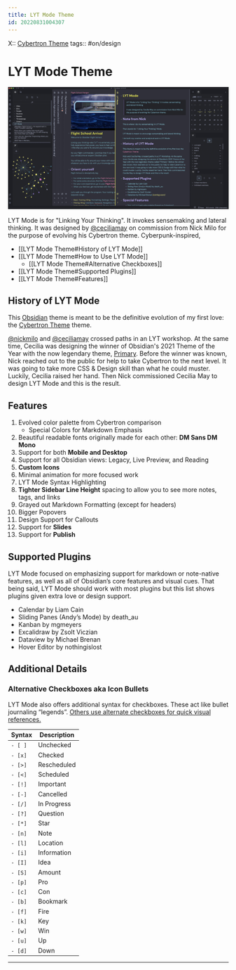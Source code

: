 ```yaml
---
title: LYT Mode Theme
id: 20220831004307
---
```

X:: [Cybertron Theme]([[20220829214012]])
tags:: #on/design

# LYT Mode Theme

![](lyt-mode-graphic-1.jpg)

LYT Mode is for "Linking Your Thinking". It invokes sensemaking and lateral thinking. It was designed by [@ceciliamay](https://github.com/ceciliamay) on commission from Nick Milo for the purpose of evolving his Cybertron theme. Cyberpunk-inspired,

-   [[LYT Mode Theme#History of LYT Mode]]
-   [[LYT Mode Theme#How to Use LYT Mode]]
    -   [[LYT Mode Theme#Alternative Checkboxes]]
-   [[LYT Mode Theme#Supported Plugins]]
-   [[LYT Mode Theme#Features]]

## History of LYT Mode

This [Obsidian](https://obsidian.md/) theme is meant to be the definitive evolution of my first love: the [Cybertron Theme]([[20220829214012]]) theme.

[@nickmilo](https://github.com/nickmilo) and [@ceciliamay](https://github.com/ceciliamay) crossed paths in an LYT workshop. At the same time, Cecilia was designing the winner of Obsidian's 2021 Theme of the Year with the now legendary theme, [Primary](https://github.com/ceciliamay/obsidianmd-theme-primary). Before the winner was known, Nick reached out to the public for help to take Cybertron to the next level. It was going to take more CSS & Design skill than what he could muster. Luckily, Cecilia raised her hand. Then Nick commissioned Cecilia May to design LYT Mode and this is the result.


## Features

1. Evolved color palette from Cybertron comparison
    - Special Colors for Markdown Emphasis
2. Beautiful readable fonts originally made for each other: **DM Sans DM Mono**
3. Support for both **Mobile and Desktop**
4. Support for all Obsidian views: Legacy, Live Preview, and Reading
5. **Custom Icons**
6. Minimal animation for more focused work
7. LYT Mode Syntax Highlighting
8. **Tighter Sidebar Line Height** spacing to allow you to see more notes, tags, and links
9. Grayed out Markdown Formatting (except for headers)
10. Bigger Popovers
11. Design Support for Callouts
12. Support for **Slides**
13. Support for **Publish**

## Supported Plugins

LYT Mode focused on emphasizing support for markdown or note-native features, as well as all of Obsidian’s core features and visual cues. That being said, LYT Mode should work with most plugins but this list shows plugins given extra love or design support.

- Calendar by Liam Cain
- Sliding Panes (Andy’s Mode) by death_au
- Kanban by mgmeyers
- Excalidraw by Zsolt Viczian
- Dataview by Michael Brenan
- Hover Editor by nothingislost

## Additional Details

### Alternative Checkboxes aka Icon Bullets

LYT Mode also offers additional syntax for checkboxes. These act like bullet journaling “legends”. [Others use alternate checkboxes for quick visual references.](https://www.youtube.com/watch?v=8IL0wFUT6XQ)

| Syntax  | Description | 
| ------- | ----------- |
| `- [ ]` | Unchecked   |
| `- [x]` | Checked     |
| `- [>]` | Rescheduled |
| `- [<]` | Scheduled   |
| `- [!]` | Important   |
| `- [-]` | Cancelled   |
| `- [/]` | In Progress |
| `- [?]` | Question    |
| `- [*]` | Star        |
| `- [n]` | Note        |
| `- [l]` | Location    |
| `- [i]` | Information |
| `- [I]` | Idea        |
| `- [S]` | Amount      |
| `- [p]` | Pro         |
| `- [c]` | Con         |
| `- [b]` | Bookmark    |
| `- [f]` | Fire        |
| `- [k]` | Key         |
| `- [w]` | Win         |
| `- [u]` | Up          |
| `- [d]` | Down        |

---


